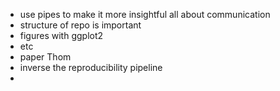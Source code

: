 - use pipes to make it more insightful
all about communication
- structure of repo is important
- figures with ggplot2
- etc
- paper Thom
- inverse the reproducibility pipeline
- 